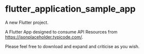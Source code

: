 # flutter_application_sample_app

A new Flutter project.

A Flutter App designed to consume API Resources from https://jsonplaceholder.typicode.com/. 

Please feel free to download and expand and criticise as you wish. 


